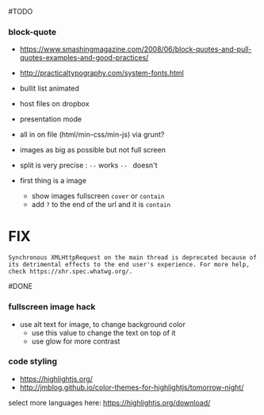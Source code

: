 #TODO

### block-quote

- https://www.smashingmagazine.com/2008/06/block-quotes-and-pull-quotes-examples-and-good-practices/
- http://practicaltypography.com/system-fonts.html



- bullit list animated
- host files on dropbox
- presentation mode
- all in on file (html/min-css/min-js) via grunt?
- images as big as possible but not full screen
- split is very precise : `--` works `-- ` doesn't
- first thing is a image
	- show images fullscreen `cover` or `contain`
	- add `?` to the end of the url and it is `contain`

# FIX

```
Synchronous XMLHttpRequest on the main thread is deprecated because of its detrimental effects to the end user's experience. For more help, check https://xhr.spec.whatwg.org/.
```



#DONE

### fullscreen image hack

- use alt text for image, to change background color
	- use this value to change the text on top of it
	- use glow for more contrast

### code styling

- https://highlightjs.org/
- http://jmblog.github.io/color-themes-for-highlightjs/tomorrow-night/

select more languages here:
https://highlightjs.org/download/